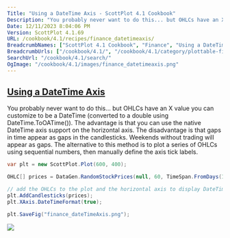 ```yaml
---
Title: "Using a DateTime Axis - ScottPlot 4.1 Cookbook"
Description: "You probably never want to do this... but OHLCs have an X value you can customize to be a DateTime (converted to a double using DateTime.ToOATime()). The advantage is that you can use the native DateTime axis support on the horizontal axis. The disadvantage is that gaps in time appear as gaps in the candlesticks. Weekends without trading will appear as gaps. The alternative to this method is to plot a series of OHLCs using sequential numbers, then manually define the axis tick labels."
Date: 12/11/2023 8:04:06 PM
Version: ScottPlot 4.1.69
URL: /cookbook/4.1/recipes/finance_datetimeaxis/
BreadcrumbNames: ["ScottPlot 4.1 Cookbook", "Finance", "Using a DateTime Axis"]
BreadcrumbUrls: ["/cookbook/4.1/", "/cookbook/4.1/category/plottable-finance", "/cookbook/4.1/recipes/finance_datetimeaxis/"]
SearchUrl: "/cookbook/4.1/search/"
OgImage: "/cookbook/4.1/images/finance_datetimeaxis.png"
---
```


<h2><a href='/cookbook/4.1/recipes/finance_datetimeaxis/'>Using a DateTime Axis</a></h2>

You probably never want to do this... but OHLCs have an X value you can customize to be a DateTime (converted to a double using DateTime.ToOATime()). The advantage is that you can use the native DateTime axis support on the horizontal axis. The disadvantage is that gaps in time appear as gaps in the candlesticks. Weekends without trading will appear as gaps. The alternative to this method is to plot a series of OHLCs using sequential numbers, then manually define the axis tick labels.

```cs
var plt = new ScottPlot.Plot(600, 400);

OHLC[] prices = DataGen.RandomStockPrices(null, 60, TimeSpan.FromDays(1));

// add the OHLCs to the plot and the horizontal axis to display DateTime tick labels
plt.AddCandlesticks(prices);
plt.XAxis.DateTimeFormat(true);

plt.SaveFig("finance_dateTimeAxis.png");
```

<img src='../../images/finance_datetimeaxis.png' class='d-block mx-auto my-5' />


